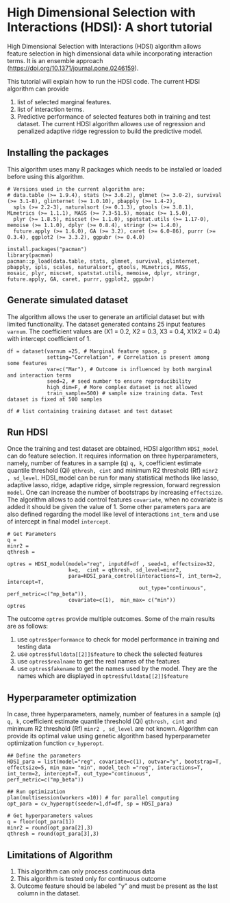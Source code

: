 # High Dimensional Selection with Interactions (HDSI): A short tutorial
High Dimensional Selection with Interactions (HDSI) algorithm allows feature selection in high dimensional data while incorporating interaction terms. It is an ensemble approach (https://doi.org/10.1371/journal.pone.0246159).

This tutorial will explain how to run the HDSI code. The current HDSI algorithm can provide 
1) list of selected marginal features. 
2) list of interaction terms.
3) Predictive performance of selected features both in training and test dataset. The current HDSI algorithm allowes use of regression and penalized adaptive ridge regression to build the predictive model.
 

## Installing the packages
This algorithm uses many R packages which needs to be installed or loaded before using this algorithm. 
```
# Versions used in the current algorithm are:
# data.table (>= 1.9.4), stats (>= 3.6.2), glmnet (>= 3.0-2), survival (>= 3.1-8), glinternet (>= 1.0.10), pbapply (>= 1.4-2),
  spls (>= 2.2-3), naturalsort (>= 0.1.3), gtools (>= 3.8.1), MLmetrics (>= 1.1.1), MASS (>= 7.3-51.5), mosaic (>= 1.5.0),
  plyr (>= 1.8.5), miscset (>= 1.1.0), spatstat.utils (>= 1.17-0), memoise (>= 1.1.0), dplyr (>= 0.8.4), stringr (>= 1.4.0),
  future.apply (>= 1.6.0), GA (>= 3.2), caret (>= 6.0-86), purrr (>= 0.3.4), ggplot2 (>= 3.3.2), ggpubr (>= 0.4.0)

install.packages("pacman")
library(pacman)
pacman::p_load(data.table, stats, glmnet, survival, glinternet, pbapply, spls, scales, naturalsort, gtools, MLmetrics, MASS, 
mosaic, plyr, miscset, spatstat.utils, memoise, dplyr, stringr, future.apply, GA, caret, purrr, ggplot2, ggpubr)
```

## Generate simulated dataset
The algorithm allows the user to generate an artificial dataset but with limited functionality. The dataset generated contains 25 input features ```varnum```. The coefficient values are (X1 = 0.2, X2 = 0.3, X3 = 0.4, X1X2 = 0.4) with intercept coefficient of 1.
```
df = dataset(varnum =25, # Marginal feature space, p
             setting="Correlation", # Correlation is present among some features
             var=c("Mar"), # Outcome is influenced by both marginal and interaction terms
             seed=2, # seed number to ensure reproducibility
             high_dim=F, # More complex dataset is not allowed 
             train_sample=500) # sample size training data. Test dataset is fixed at 500 samples
             
df # list containing training dataset and test dataset

```

## Run HDSI
Once the training and test dataset are obtained, HDSI algorithm ```HDSI_model``` can do feature selection. It requires information on three hyperparameters, namely, number of features in a sample (q) ```q, k```, coefficient estimate quantile threshold (Qi) ```qthresh, cint``` and minimum R2 threshold (Rf) ```minr2 , sd_level```. HDSI_model can be run for many statistical methods like lasso, adaptive lasso, ridge, adaptive ridge, simple regression, forward regression ```model```. One can increase the number of bootstraps by increasing ```effectsize```. The algorithm allows to add control features ```covariate```, when no covariate is added it should be given the value of 1. Some other parameters ```para``` are also defined regarding the model like level of interactions ```int_term``` and use of intercept in final model ```intercept```.
```
# Get Parameters
q = 
minr2 = 
qthresh = 

optres = HDSI_model(model="reg", inputdf=df , seed=1, effectsize=32,
                    k=q,  cint = qthresh, sd_level=minr2,
                    para=HDSI_para_control(interactions=T, int_term=2, intercept=T,
                                           out_type="continuous", perf_metric=c("mp_beta")),
                    covariate=c(1),  min_max= c("min"))
optres
```
The outcome ```optres``` provide multiple outcomes. Some of the main results are as follows:
1) use ```optres$performance``` to check for model performance in training and testing data
2) use ```optres$fulldata[[2]]$feature``` to check the selected features
3) use ```optres$realname``` to get the real names of the features
4) use ```optres$fakename``` to get the names used by the model. They are the names which are displayed in ```optres$fulldata[[2]]$feature```

## Hyperparameter optimization
In case, three hyperparameters, namely, number of features in a sample (q) ```q, k```, coefficient estimate quantile threshold (Qi) ```qthresh, cint``` and minimum R2 threshold (Rf) ```minr2 , sd_level``` are not known. Algorithm can provide its optimal value using genetic algorithm based hyperparameter optimization function ```cv_hyperopt```.
```
## Define the parameters
HDSI_para = list(model="reg", covariate=c(1), outvar="y", bootstrap=T, effectsize=5, min_max= "min", model_tech ="reg", interactions=T, int_term=2, intercept=T, out_type="continuous", perf_metric=c("mp_beta"))

## Run optimization
plan(multisession(workers =10)) # for parallel computing
opt_para = cv_hyperopt(seeder=1,df=df, sp = HDSI_para)

# Get hyperparameters values
q = floor(opt_para[1])
minr2 = round(opt_para[2],3)
qthresh = round(opt_para[3],3)
```

## Limitations of Algorithm
1) This algorithm can only process continuous data
2) This algorithm is tested only for continuous outcome
3) Outcome feature should be labeled "y" and must be present as the last column in the dataset.
